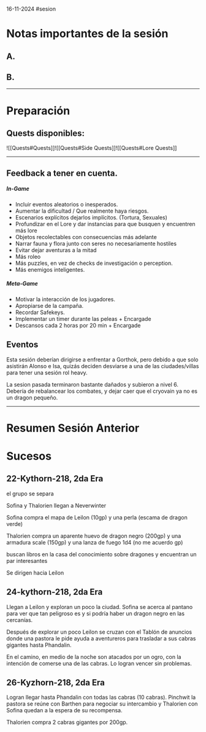 16-11-2024
#sesion 
# Notas importantes de la sesión
## A. 
## B. 
***
# Preparación
## Quests disponibles:
![[Quests#Quests]]![[Quests#Side Quests]]![[Quests#Lore Quests]]
***
## Feedback a tener en cuenta.
##### In-Game
- Incluir eventos aleatorios o inesperados.
- Aumentar la dificultad / Que realmente haya riesgos.
- Escenarios explícitos dejarlos implícitos. (Tortura, Sexuales)
- Profundizar en el Lore y dar instancias para que busquen y encuentren más lore
- Objetos recolectables con consecuencias más adelante
- Narrar fauna y flora junto con seres no necesariamente hostiles
- Evitar dejar aventuras a la mitad
- Más roleo
- Más puzzles, en vez de checks de investigación o perception.
- Más enemigos inteligentes.
##### Meta-Game
- Motivar la interacción de los jugadores.
- Apropiarse de la campaña.
- Recordar Safekeys.
- Implementar un timer durante las peleas + Encargade
- Descansos cada 2 horas por 20 min + Encargade
## Eventos
Esta sesión deberían dirigirse a enfrentar a Gorthok, pero debido a que solo asistirán Alonso e Isa, quizás deciden desviarse a una de las ciudades/villas para tener una sesión rol heavy.

La sesion pasada terminaron bastante dañados y subieron a nivel 6. Debería de rebalancear los combates, y dejar caer que el cryovain ya no es un dragon pequeño.


***
# Resumen Sesión Anterior
# Sucesos
## 22-Kythorn-218, 2da Era
el grupo se separa 

Sofina y Thalorien llegan a Neverwinter

Sofina compra el mapa de Leilon (10gp) y una perla (escama de dragon verde)

Thalorien compra un aparente huevo de dragon negro (200gp) y una armadura scale (150gp) y una lanza de fuego 1d4 (no me acuerdo gp)

buscan libros en la casa del conocimiento sobre dragones y encuentran un par interesantes

Se dirigen hacia Leilon
## 24-kythorn-218, 2da Era
Llegan a Leilon y exploran un poco la ciudad. Sofina se acerca al pantano para ver que tan peligroso es y si podría haber un dragon negro en las cercanías.

Después de explorar un poco Leilon se cruzan con el Tablón de anuncios donde una pastora le pide ayuda a aventureros para trasladar a sus cabras gigantes hasta Phandalin.

En el camino, en medio de la noche son atacados por un ogro, con la intención de comerse una de las cabras. Lo logran vencer sin problemas.
## 26-Kyzhorn-218, 2da Era
Logran llegar hasta Phandalin con todas las cabras (10 cabras). Pinchwit la pastora se reúne con Barthen para negociar su intercambio y Thalorien con Sofina quedan a la espera de su recompensa.

Thalorien compra 2 cabras gigantes por 200gp.


